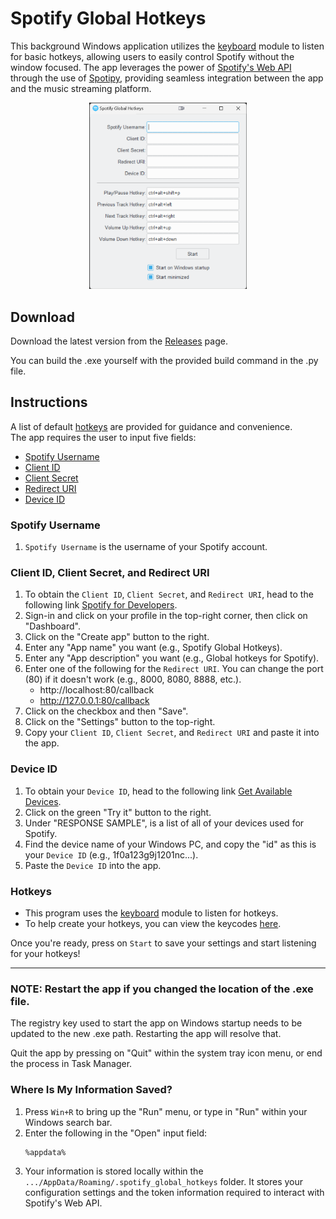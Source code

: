 # Spotify Global Hotkeys
This background Windows application utilizes the [keyboard](https://github.com/boppreh/keyboard) module to listen for basic hotkeys, allowing users to easily control Spotify without the window focused. The app leverages the power of [Spotify's Web API](https://developer.spotify.com/documentation/web-api) through the use of [Spotipy](https://github.com/spotipy-dev/spotipy), providing seamless integration between the app and the music streaming platform.

<p align="center">
<img src="image.png" width="50%" height="50%">
</p>

## Download
Download the latest version from the [Releases](https://github.com/justinknguyen/Spotify-Global-Hotkeys/releases) page.

You can build the .exe yourself with the provided build command in the .py file.

## Instructions
A list of default [hotkeys](#hotkeys) are provided for guidance and convenience. <br>
The app requires the user to input five fields: 
- [Spotify Username](#spotify-username)
- [Client ID](#client-id-client-secret-and-redirect-uri)
- [Client Secret](#client-id-client-secret-and-redirect-uri)
- [Redirect URI](#client-id-client-secret-and-redirect-uri)
- [Device ID](#device-id)

### Spotify Username
1. `Spotify Username` is the username of your Spotify account.

### Client ID, Client Secret, and Redirect URI
1. To obtain the `Client ID`, `Client Secret`, and `Redirect URI`, head to the following link [Spotify for Developers](https://developer.spotify.com/).
1. Sign-in and click on your profile in the top-right corner, then click on "Dashboard".
1. Click on the "Create app" button to the right.
1. Enter any "App name" you want (e.g., Spotify Global Hotkeys).
1. Enter any "App description" you want (e.g., Global hotkeys for Spotify).
1. Enter one of the following for the `Redirect URI`. You can change the port (80) if it doesn't work (e.g., 8000, 8080, 8888, etc.).
    - http://localhost:80/callback
    - http://127.0.0.1:80/callback
1. Click on the checkbox and then "Save".
1. Click on the "Settings" button to the top-right. 
1. Copy your `Client ID`, `Client Secret`, and `Redirect URI` and paste it into the app.
### Device ID
1. To obtain your `Device ID`, head to the following link [Get Available Devices](https://developer.spotify.com/documentation/web-api/reference/get-a-users-available-devices).
1. Click on the green "Try it" button to the right.
1. Under "RESPONSE SAMPLE", is a list of all of your devices used for Spotify.
1. Find the device name of your Windows PC, and copy the "id" as this is your `Device ID` (e.g., 1f0a123g9j1201nc...).
1. Paste the `Device ID` into the app.

### Hotkeys
- This program uses the [keyboard](https://github.com/boppreh/keyboard) module to listen for hotkeys.
- To help create your hotkeys, you can view the keycodes [here](https://github.com/boppreh/keyboard#keyboardkey_down).

Once you're ready, press on `Start` to save your settings and start listening for your hotkeys!

***
### NOTE: Restart the app if you changed the location of the .exe file. <br>
The registry key used to start the app on Windows startup needs to be updated to the new .exe path. Restarting the app will resolve that.

Quit the app by pressing on "Quit" within the system tray icon menu, or end the process in Task Manager.

### Where Is My Information Saved?
1. Press `Win+R` to bring up the "Run" menu, or type in "Run" within your Windows search bar.
1. Enter the following in the "Open" input field:
    ```
    %appdata%
    ```
1. Your information is stored locally within the `.../AppData/Roaming/.spotify_global_hotkeys` folder. It stores your configuration settings and the token information required to interact with Spotify's Web API.

